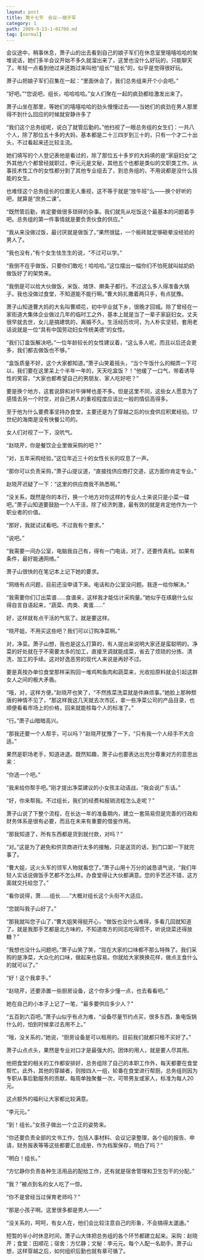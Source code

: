 ```yaml
---
layout: post
title: 第十七节　会议――娘子军
category: 1
path: 2009-9-23-1-01700.md
tag: [normal]
---
```


会议途中，稍事休息，萧子山的出去看到自己的娘子军们在休息室里嘻嘻哈哈的聚堆说话，她们多半会议开始不多久就溜出来了，这里也没什么好玩的，只能聊天了。年轻一点看到他过来还跑过来叫他“组长”“组长”的，似乎是觉得很好玩。

萧子山把娘子军们召集在一起：“里面休会了，我们总务组来开个小会吧。”

“好吧。”“您说吧，组长，哈哈哈哈。”女人们聚在一起的疯劲都给激发出来了。

萧子山坐在那里，等她们的嘻嘻哈哈的劲头慢慢过去――当她们的疯劲在男人那里得不到什么回应的时候就安静许多了

“我们这个总务组呢，说白了就管后勤的。”他扫视了一眼总务组的女生们：一共八个人，除了那位五十多的大妈，基本都是二十三四岁到三十的，只有一个才二十出头，不过看起来还比较主流。

她们填写的个人登记表他是看过的，除了那位五十多岁的大妈填的是“家庭妇女”之外其他六个都曾经就职过，李元元是文秘，其他五个也都是类似的文职类工作。从事技术性工作的女性都分到了其他专业组去了，到总务组的，不用说都是没什么技能的女生。

也难怪这个总务组长的位置无人重视，这不等于就是“放牛班”么――换个好听的吧，就算是“庶务二课”。

“既然管后勤，肯定要做很多琐碎的杂事。我们就先从吃饭这个最基本的问题着手吧。总务组的第一件事情就是要负责伙食的供应。”

“我从来没做过饭，最讨厌就是做饭了。”果然很猛，一个板砖就足够砸晕没经验的男人了。

“我也没有，”有个女生怯生生的说，“不过可以学。”

“我倒不在乎做饭，只要你们敢吃！哈哈哈。”这位摆出一幅你们不怕死就叫姑奶奶做饭好了的架势来。

“我倒是可以给大伙做饭，米饭、烙饼、擀条子都行。不过这么多人得准备大锅子。我也没做过食堂，不知道能不能行啊。”曹大妈扎撒着两只手，有点犹豫。

萧子山知道曹大妈的大名叫曹顺花，初中毕业就下乡，很晚才回城。除了曾经在一家街道大集体企业做过几年的临时工之外，基本上就是当了一辈子家庭妇女。丈夫很早就去世，女儿是搞建筑的，离婚不久。生活经历坎坷，为人朴实坚韧，套用老话说就是一位“具有中国劳动妇女传统美德”的女性。

“我们订盒饭解决吧。”一位年龄较长的女性建议着，“这么多人呢，而且以后还会更多，我们都去做饭也不够。”

“盒饭质量不好，这个大家都知道。”萧子山笑着摇头，“当个午饭什么的糊弄一下可以，我们要在这里呆上个半年一年的，天天吃盒饭？！”他缓了一口气，带着诱导性的笑容，“大家也都希望自己的男朋友、家人吃好吧？”

要是换个地方，这套说辞和对牛弹琴也差不多。但是这里不同，这些女人愿意为了感情去另一个时空，对自己男人的重视程度应该比一般的情侣高得多。

至于他为什么要费事坚持办食堂，主要还是为了穿越之后的伙食供应积累经验。17世纪的海南是没有快餐公司的。

女人们对视了一下，没吭气。

“赵晓芹，你是餐饮企业里做采购的吧？”

“对，五年采购经验。”这位年近三十的女性长长的叹息了一声。

“那你可以负责采购，”萧子山提议道，“直接找供应商打交道，这方面你肯定专业。”

赵晓芹迟疑了一下：“这里的供应商我不熟悉啊。”

“没关系，既然是你的本行，换一个地方对你这样的专业人士来说只是小菜一碟吧。”萧子山知道要鼓励一个人干活，除了经济刺激，最有效的就是肯定他作为一个职业者的价值。

“那好，我就试试看吧。不过我有个要求。”

“说吧。”

“我需要一间办公室，电脑我自己有，得有一门电话，对了，还要传真机。如果有条件，最好能通网络。”

萧子山很快的在笔记本上记下她的要求。

“网络有点问题，目前还没申请下来。电话和办公室没问题。我逐一给你解决。”

“我需要你们订出菜谱……食谱来，这样我才能估计采购量。”她似乎在琢磨什么似得自言自语起来，“蔬菜、肉类、禽蛋……”

好，这样就有点干活的气氛了。就是要这样。

“晓芹姐，不用买这些吧？我们可以订购净菜啊。”

对，净菜。萧子山想，我也是这么打算的，有人提出来说明大家还是蛮聪明的。净菜的好处就在于不需要太多的加工，直接烹调就能成菜，省去了烦琐的分拣、清洗、加工的手续。这对好逸恶劳的现代人来说是再好不过。

要是真按办单位食堂那样采购回一堆鸡鸭鱼肉和蔬菜来，光收拾原料就会引起这群女人之间的极大矛盾。

“哦，对，这样方便。”赵晓芹也笑了，“不然拣菜洗菜就是件麻烦事。”她脸上那种颓唐的神情不见了，“那这样我这几天就去次市区，拿一些净菜公司的产品目录，也顺便看看市场上的价格，回来就能核每个人的标准了。”

“行。”萧子山暗暗高兴。

“那我还要一个人帮手，可以吗？”赵晓芹犹豫了一下，“只有我一个人经手不大合适。”

果然是职场老手，知道进退。既然知趣，萧子山也要表达出充分尊重对方的意思出来：

“你选一个吧。”

“我来给你帮手吧。”刚才提出净菜建议的小女孩主动请战，“我会说广东话。”

“好，你来帮我。不过组长，我们的经费和报销流程怎么走呢？”

萧子山说了下整个流程，在长达一年的准备期内，建立一套简易但是完善的行政和财务体系是很有必要，而且在未来有重要的借鉴作用。

“那我知道了，所有东西都是货到就付款，对吗？”

“对。”这是为了避免和供货商进行太多的接触，只是送货的话，到门口卸一下就完事了。

“曹大姐，这火头军的领军人物就看您了。”萧子山用十万分的诚恳语气说，“我们年轻人实话说做饭手艺都不怎么样。办食堂得让大伙都满意。您的手艺还不错，这方面就交托给您了。”

“看你说得，萧……组长……”大概对组长这个头衔不大适应。

“您就叫我子山好了。”

“那我就叫您子山了，”曹大姐笑得挺开心，“做饭也没什么难得，多看几回就知道了。就是我那手艺都是北方味的，不知道南方的同志吃得惯不，听说烧菜还得放糖？”

“我想也没什么问题吧。”萧子山笑了笑，“现在大家的口味都不那么特殊了。我们采购的是净菜，大众化的口味，做起来也容易。你就给大家换换花样，做点主食什么的就可以了。”

“好！这个我拿手。”

“赵晓芹，还要添置一些厨房设备，这个你多少懂一点，也去看看吧。”

她在自己的小本子上记了一笔，“最多要供应多少人？”

“五百到六百吧。”萧子山似乎有点为难，“设备尽量节约点买，很多东西，象电饭锅什么的，怕到时候拿过去用不上。”

“哦，没关系的，”她说，“厨房设备是可以租用的。目前我们就都只租不买好了。”

萧子山点点头，果然是专业对口才是最强大的。团体的用人，就是要人尽其用。

他把食堂的相关的工作都安排好，总务组除了自己的本职工作外，每天都要在食堂帮忙。此外，其他的穿越者，则按四人一组，轮番在食堂进行帮厨。总务组则因为专职从事后勤服务的贡献，每周单独聚餐一次，可带男友或家人，标准为每人20元。

这点额外的福利让大家都比较满意。

“李元元。”

“到！组长。”女孩子做出一个立正的姿势来。

“你还要负责全部的文书工作，包括人事材料、会议记录整理，各个组的报告、申请，财务报表等等这些都要汇总成册，作为档案保存，明白了吗？”

“明白！组长。”

“方忆静你负责各种生活用品的配给工作，还有就是宿舍管理和卫生包干的分配。”

“我？”被点到名的女人吃了一惊。

“你不是曾经当过保育老师吗？”

“那是小孩子啊。这里很多都是男人――”

“没关系的，呵呵，有女人在，他们会比较注意自己的形象，不会搞得太邋遢。”

短暂的半小时休息时间，萧子山大体把总务组的各个环节都建立起来。采购：赵晓芹；食堂：田顺花；宿舍：方忆静；文秘：李元元。每个人配一名助手。萧子山想，这样穿越之后，如何组织后勤也就有章可循了。
